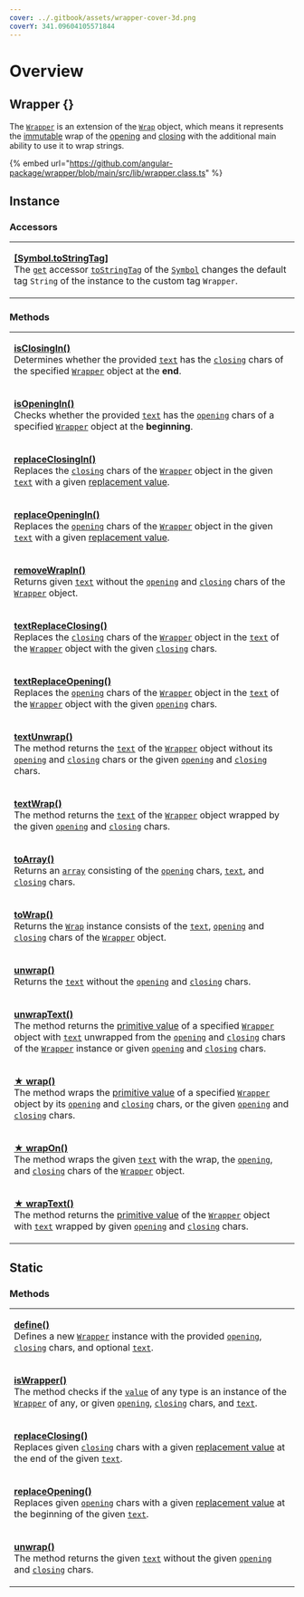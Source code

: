 ```yaml
---
cover: ../.gitbook/assets/wrapper-cover-3d.png
coverY: 341.09604105571844
---
```


# Overview

## Wrapper {}

The [`Wrapper`](https://github.com/angular-package/wrapper/blob/main/src/lib/wrapper.class.ts) is an extension of the [`Wrap`](broken-reference) object, which means it represents the [immutable](https://developer.mozilla.org/en-US/docs/Glossary/Immutable) wrap of the [opening](../getting-started/basic-concepts.md#opening) and [closing](../getting-started/basic-concepts.md#closing) with the additional main ability to use it to wrap strings.&#x20;

{% embed url="https://github.com/angular-package/wrapper/blob/main/src/lib/wrapper.class.ts" %}

## Instance

### Accessors

|                                                                                                                                                                                                                                                                                                                                                                                                                                                                                                                                                                                                                                                         |
| ------------------------------------------------------------------------------------------------------------------------------------------------------------------------------------------------------------------------------------------------------------------------------------------------------------------------------------------------------------------------------------------------------------------------------------------------------------------------------------------------------------------------------------------------------------------------------------------------------------------------------------------------------- |
| <p><strong></strong><a href="instance/accessors/symbol.tostringtag.md#symbol.tostringtag"><strong>​[Symbol.toStringTag]</strong></a><br>The <a href="https://developer.mozilla.org/en-US/docs/Web/JavaScript/Reference/Functions/get"><code>get</code></a> accessor <a href="https://developer.mozilla.org/en-US/docs/Web/JavaScript/Reference/Global_Objects/Symbol/toStringTag"><code>toStringTag</code></a> of the <a href="https://developer.mozilla.org/en-US/docs/Web/JavaScript/Reference/Global_Objects/Symbol"><code>Symbol</code></a> changes the default tag <code>String</code> of the instance to the custom tag <code>Wrapper</code>.</p> |

### Methods

|                                                                                                                                                                                                                                                                                                                                                                                                                                                                                                                                                                                                                                                                                                                                                                |
| -------------------------------------------------------------------------------------------------------------------------------------------------------------------------------------------------------------------------------------------------------------------------------------------------------------------------------------------------------------------------------------------------------------------------------------------------------------------------------------------------------------------------------------------------------------------------------------------------------------------------------------------------------------------------------------------------------------------------------------------------------------- |
| <p><strong></strong><a href="instance/methods/isclosingin.md"><strong>isClosingIn()</strong></a><br>Determines whether the provided <a href="instance/methods/isclosingin.md#text-string"><code>text</code></a> has the <a href="../wrap/accessors/closing.md"><code>closing</code></a> chars of the specified <a href="broken-reference"><code>Wrapper</code></a> object at the <strong>end</strong>.</p>                                                                                                                                                                                                                                                                                                                                                     |
| <p><strong></strong><a href="instance/methods/isopeningin.md"><strong>isOpeningIn()</strong></a><br>Checks whether the provided <a href="instance/methods/isopeningin.md#text-string"><code>text</code></a> has the <a href="../wrap/accessors/opening.md"><code>opening</code></a> chars of a specified <a href="broken-reference"><code>Wrapper</code></a> object at the <strong>beginning</strong>.</p>                                                                                                                                                                                                                                                                                                                                                     |
| <p><strong></strong><a href="instance/methods/replaceclosingin.md"><strong>replaceClosingIn()</strong></a><br>Replaces the <a href="../wrap/accessors/closing.md"><code>closing</code></a> chars of the <a href="overview.md"><code>Wrapper</code></a> object in the given <a href="instance/methods/replaceclosingin.md#text-string"><code>text</code></a> with a given <a href="instance/methods/replaceclosingin.md#replacevalue-string">replacement value</a>.</p>                                                                                                                                                                                                                                                                                         |
| <p><strong></strong><a href="instance/methods/replaceopeningin.md#replacevalue-string"><strong>replaceOpeningIn()</strong></a><br>Replaces the <a href="../wrap/accessors/opening.md"><code>opening</code></a> chars of the <a href="broken-reference"><code>Wrapper</code></a> object in the given <a href="instance/methods/replaceopeningin.md#text-string"><code>text</code></a> with a given <a href="instance/methods/replaceopeningin.md#replacevalue-string">replacement value</a>.</p>                                                                                                                                                                                                                                                                |
| <p><strong></strong><a href="instance/methods/removewrapin.md"><strong>removeWrapIn()</strong></a><br>Returns given <a href="instance/methods/removewrapin.md#text-string"><code>text</code></a> without the <a href="../wrap/accessors/opening.md"><code>opening</code></a> and <a href="../wrap/accessors/closing.md"><code>closing</code></a> chars of the <a href="broken-reference"><code>Wrapper</code></a> object.</p>                                                                                                                                                                                                                                                                                                                                  |
| <p><strong></strong><a href="instance/methods/textreplaceclosing.md"><strong>textReplaceClosing()</strong></a><br>Replaces the <a href="../wrap/accessors/#wrap.prototype.closing"><code>closing</code></a> chars of the <a href="broken-reference"><code>Wrapper</code></a> object in the <a href="../wrap/accessors/text.md"><code>text</code></a> of the <a href="broken-reference"><code>Wrapper</code></a> object with the given <a href="instance/methods/textreplaceclosing.md#closing-string"><code>closing</code></a> chars.</p>                                                                                                                                                                                                                      |
| <p><strong></strong><a href="instance/methods/textreplaceopening.md"><strong>textReplaceOpening()</strong></a><br>Replaces the <a href="../wrap/accessors/opening.md"><code>opening</code></a> chars of the <a href="broken-reference"><code>Wrapper</code></a> object in the <a href="../wrap/accessors/text.md"><code>text</code></a> of the <a href="broken-reference"><code>Wrapper</code></a> object with the given <a href="instance/methods/textreplaceopening.md#opening-string"><code>opening</code></a> chars.</p>                                                                                                                                                                                                                                   |
| <p><strong></strong><a href="instance/methods/textunwrap.md"><strong>textUnwrap()</strong></a><br>The method returns the <a href="../wrap/accessors/text.md"><code>text</code></a> of the <a href="broken-reference"><code>Wrapper</code></a> object without its <a href="../wrap/accessors/#wrap.prototype.opening"><code>opening</code></a> and <a href="../wrap/accessors/#wrap.prototype.closing"><code>closing</code></a> chars or the given <a href="overview.md#opening-string"><code>opening</code></a> and <a href="overview.md#closing-string"><code>closing</code></a> chars.</p>                                                                                                                                                                   |
| <p><strong></strong><a href="instance/methods/textwrap.md"><strong>textWrap()</strong></a><br>The method returns the <a href="../wrap/accessors/text.md"><code>text</code></a> of the <a href="broken-reference"><code>Wrapper</code></a> object wrapped by the given <a href="instance/methods/textwrap.md#opening-textopening"><code>opening</code></a> and <a href="instance/methods/textwrap.md#closing-textclosing"><code>closing</code></a> chars.</p>                                                                                                                                                                                                                                                                                                   |
| <p><strong></strong><a href="instance/methods/toarray.md"><strong>toArray()</strong></a><br>Returns an <a href="https://developer.mozilla.org/en-US/docs/Web/JavaScript/Reference/Global_Objects/Array"><code>array</code></a> consisting of the <a href="../wrap/accessors/opening.md"><code>opening</code></a> chars, <a href="../wrap/accessors/text.md"><code>text</code></a>, and <a href="../wrap/accessors/closing.md"><code>closing</code></a> chars.</p>                                                                                                                                                                                                                                                                                              |
| <p><strong></strong><a href="instance/methods/towrap.md"><strong>toWrap()</strong></a><br>Returns the <a href="broken-reference"><code>Wrap</code></a> instance consists of the <a href="../wrap/accessors/text.md"><code>text</code></a>, <a href="../wrap/accessors/opening.md"><code>opening</code></a> and <a href="../wrap/accessors/closing.md"><code>closing</code></a> chars of the <a href="broken-reference"><code>Wrapper</code></a> object.</p>                                                                                                                                                                                                                                                                                                    |
| <p><strong></strong><a href="instance/methods/unwrap.md"><strong>unwrap()</strong></a><br>Returns the <a href="../wrap/accessors/text.md"><code>text</code></a> without the <a href="../wrap/accessors/opening.md"><code>opening</code></a> and <a href="../wrap/accessors/closing.md"><code>closing</code></a> chars.</p>                                                                                                                                                                                                                                                                                                                                                                                                                                     |
| <p><strong></strong><a href="instance/methods/unwraptext.md"><strong>unwrapText()</strong></a><br>The method returns the <a href="../wrap/methods/instance/valueof.md">primitive value</a> of a specified <a href="broken-reference"><code>Wrapper</code></a> object with <a href="../wrap/accessors/text.md"><code>text</code></a> unwrapped from the <a href="../wrap/accessors/opening.md"><code>opening</code></a> and <a href="../wrap/accessors/closing.md"><code>closing</code></a> chars of the <a href="broken-reference"><code>Wrapper</code></a> instance or given <a href="instance/methods/unwraptext.md#opening-string"><code>opening</code></a> and <a href="instance/methods/unwraptext.md#closing-string"><code>closing</code></a> chars.</p> |
| <p><strong></strong><a href="instance/methods/wrap.md"><strong>★ wrap()</strong></a><br>The method wraps the <a href="../wrap/methods/instance/valueof.md">primitive value</a> of a specified <a href="broken-reference"><code>Wrapper</code></a> object by its <a href="../wrap/accessors/opening.md"><code>opening</code></a> and <a href="../wrap/accessors/closing.md"><code>closing</code></a> chars, or the given <a href="instance/methods/wrap.md#opening-customopening"><code>opening</code></a> and <a href="instance/methods/wrap.md#closing-customclosing"><code>closing</code></a> chars.</p>                                                                                                                                                     |
| <p><strong></strong><a href="instance/methods/wrapon.md"><strong>★ wrapOn()</strong></a><br>The method wraps the given <a href="instance/methods/wrapon.md#text-customtext"><code>text</code></a> with the wrap, the <a href="../wrap/accessors/opening.md"><code>opening</code></a>, and <a href="../wrap/accessors/closing.md"><code>closing</code></a> chars of the <a href="overview.md"><code>Wrapper</code></a> object.</p>                                                                                                                                                                                                                                                                                                                              |
| <p><strong></strong><a href="instance/methods/wraptext.md"><strong>★ wrapText()</strong></a><br>The method returns the <a href="../wrap/methods/instance/valueof.md">primitive value</a> of the <a href="broken-reference"><code>Wrapper</code></a> object with <a href="../wrap/accessors/text.md"><code>text</code></a> wrapped by given <a href="instance/methods/wraptext.md#opening-textopening"><code>opening</code></a> and <a href="instance/methods/wraptext.md#closing-textclosing"><code>closing</code></a> chars.</p>                                                                                                                                                                                                                              |

## Static

### Methods

|                                                                                                                                                                                                                                                                                                                                                                                                                                                                                                                                                           |
| --------------------------------------------------------------------------------------------------------------------------------------------------------------------------------------------------------------------------------------------------------------------------------------------------------------------------------------------------------------------------------------------------------------------------------------------------------------------------------------------------------------------------------------------------------- |
| <p><strong></strong><a href="static/methods/define.md"><strong>define()</strong></a><br>Defines a new <a href="broken-reference"><code>Wrapper</code></a> instance with the provided <a href="static/methods/define.md#opening-opening"><code>opening</code></a>, <a href="static/methods/define.md#closing-closing"><code>closing</code></a> chars, and optional <a href="static/methods/define.md#text-text"><code>text</code></a>.</p>                                                                                                                 |
| <p><strong></strong><a href="static/methods/iswrapper.md"><strong>isWrapper()</strong></a><br>The method checks if the <a href="static/methods/iswrapper.md#value-any"><code>value</code></a> of any type is an instance of the <a href="broken-reference"><code>Wrapper</code></a> of any, or given <a href="static/methods/iswrapper.md#opening-opening"><code>opening</code></a>, <a href="static/methods/iswrapper.md#closing-closing"><code>closing</code></a> chars, and <a href="static/methods/iswrapper.md#text-text"><code>text</code></a>.</p> |
| <p><strong></strong><a href="static/methods/replaceclosing.md"><strong>replaceClosing()</strong></a><br>Replaces given <a href="static/methods/replaceclosing.md#closing-string"><code>closing</code></a> chars with a given <a href="static/methods/replaceclosing.md#replacevalue-string">replacement value</a> at the end of the given <a href="static/methods/replaceclosing.md#text-string"><code>text</code></a>.</p>                                                                                                                               |
| <p><strong></strong><a href="static/methods/replaceopening.md"><strong>replaceOpening()</strong></a><br>Replaces given <a href="static/methods/replaceopening.md#opening-string"><code>opening</code></a> chars with a given <a href="static/methods/replaceopening.md#replacevalue-string">replacement value</a> at the beginning of the given <a href="static/methods/replaceopening.md#text-string"><code>text</code></a>.</p>                                                                                                                         |
| <p><strong></strong><a href="static/methods/unwrap.md"><strong>unwrap()</strong></a><br>The method returns the given <a href="static/methods/unwrap.md#text-string"><code>text</code></a> without the given <a href="static/methods/unwrap.md#opening-string"><code>opening</code></a> and <a href="static/methods/unwrap.md#closing-string"><code>closing</code></a> chars.</p>                                                                                                                                                                          |
